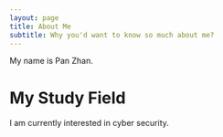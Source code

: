 ```yaml
---
layout: page
title: About Me
subtitle: Why you'd want to know so much about me?
---
```

My name is Pan Zhan.

# **My Study Field**  
I am currently interested in cyber security.
